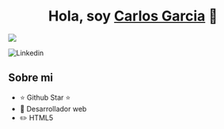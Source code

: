 <div align="center">
<h1 align="center">Hola, soy <a href="https://www.linkedin.com/in/carlos-garcia-f/">Carlos Garcia</a> 👋</h1>
</div>
<img src="https://codersfree.nyc3.cdn.digitaloceanspaces.com/posts/conoce-5-lenguajes-de-programacion-basicos.jpg">


![Linkedin](https://www.linkedin.com/in/carlos-garcia-f/)

## Sobre mi

- ⭐ Github Star ⭐ 
- 📲 Desarrollador web
- ✏️ HTML5
<br>
